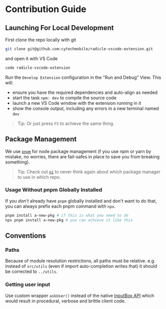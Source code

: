 # Contribution Guide

## Launching For Local Development

First clone the repo locally with git

```sh
git clone git@github.com:cytechmobile/radicle-vscode-extension.git
```

and open it with VS Code

```sh
code radicle-vscode-extension
```

Run the `Develop Extension` configuration in the "Run and Debug" View. This will:

- ensure you have the required dependencies and auto-align as needed
- start the task `npm: dev` to compile the source code
- launch a new VS Code window with the extension running in it
- show the console output, including any errors in a new terminal named `dev`

>Tip: Or just press `F5` to achieve the same thing.

## Package Management

We use [`pnpm`](https://pnpm.io/motivation) for node package management (f you use npm or yarn by mistake, no worries, there are fail-safes in place to save you from breaking something).

>Tip: Check out [`ni`](https://github.com/antfu/ni) to never think again about which package manager to use in which repo.

### Usage Without pnpm Globally Installed

If you _don't_ already have `pnpm` globally installed and don't want to do that, you can always prefix each pnpm command with `npx`.

```sh
pnpm install a-new-pkg # if this is what you need to do
npx pnpm install a-new-pkg # you can achieve it like this
```

## Conventions

### Paths

Because of module resolution restrictions, all paths must be relative. e.g. instead of `src/utils` (even if import auto-completion writes that) it should be corrected to `../utils`.

### Getting user input

Use custom wrapper `askUser()` instead of the native [InputBox API](https://code.visualstudio.com/api/references/vscode-api#InputBox) which would result in procedural, verbose and brittle client code.
